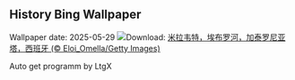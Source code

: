 ## History Bing Wallpaper
Wallpaper date: 2025-05-29
![](https://www.bing.com/th?id=OHR.MiravetSpain_ZH-CN8584568741_UHD.jpg&w=1000)Download: [米拉韦特，埃布罗河，加泰罗尼亚塔，西班牙 (© Eloi_Omella/Getty Images)](https://www.bing.com/th?id=OHR.MiravetSpain_ZH-CN8584568741_UHD.jpg)

Auto get programm by LtgX
